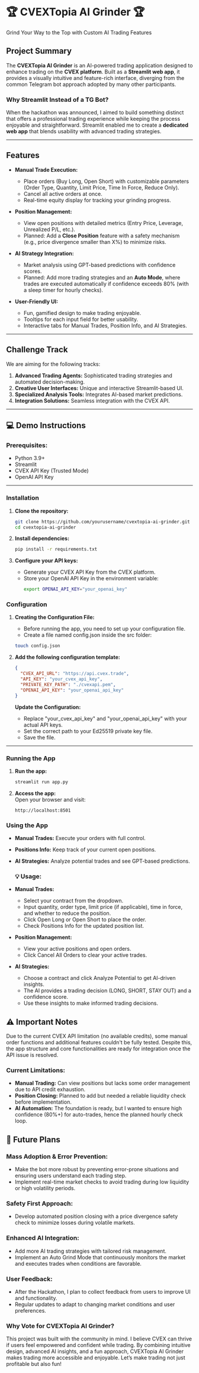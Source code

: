 # 🏆 CVEXTopia AI Grinder 🏆  
Grind Your Way to the Top with Custom AI Trading Features  

## **Project Summary**  
The **CVEXTopia AI Grinder** is an AI-powered trading application designed to enhance trading on the **CVEX platform**. Built as a **Streamlit web app**, it provides a visually intuitive and feature-rich interface, diverging from the common Telegram bot approach adopted by many other participants.  

### **Why Streamlit Instead of a TG Bot?**  
When the hackathon was announced, I aimed to build something distinct that offers a professional trading experience while keeping the process enjoyable and straightforward. Streamlit enabled me to create a **dedicated web app** that blends usability with advanced trading strategies.  

---

## **Features**  
- **Manual Trade Execution:**  
  - Place orders (Buy Long, Open Short) with customizable parameters (Order Type, Quantity, Limit Price, Time In Force, Reduce Only).  
  - Cancel all active orders at once.  
  - Real-time equity display for tracking your grinding progress.  

- **Position Management:**  
  - View open positions with detailed metrics (Entry Price, Leverage, Unrealized P/L, etc.).  
  - Planned: Add a **Close Position** feature with a safety mechanism (e.g., price divergence smaller than X%) to minimize risks.  

- **AI Strategy Integration:**  
  - Market analysis using GPT-based predictions with confidence scores.  
  - Planned: Add more trading strategies and an **Auto Mode**, where trades are executed automatically if confidence exceeds 80% (with a sleep timer for hourly checks).  

- **User-Friendly UI:**  
  - Fun, gamified design to make trading enjoyable.  
  - Tooltips for each input field for better usability.  
  - Interactive tabs for Manual Trades, Position Info, and AI Strategies.  

---

## **Challenge Track**  
We are aiming for the following tracks:  
1. **Advanced Trading Agents:** Sophisticated trading strategies and automated decision-making.  
2. **Creative User Interfaces:** Unique and interactive Streamlit-based UI.  
3. **Specialized Analysis Tools:** Integrates AI-based market predictions.  
4. **Integration Solutions:** Seamless integration with the CVEX API.  

---

## **💻 Demo Instructions**  

### **Prerequisites:**  
- Python 3.9+  
- Streamlit  
- CVEX API Key (Trusted Mode)  
- OpenAI API Key  

---

### Installation  
1. **Clone the repository:**  
   ```bash
   git clone https://github.com/yourusername/cvextopia-ai-grinder.git
   cd cvextopia-ai-grinder
   ```

2. **Install dependencies:**  
   ```bash
   pip install -r requirements.txt
   ```

3. **Configure your API keys:**  
   - Generate your CVEX API Key from the CVEX platform.  
   - Store your OpenAI API Key in the environment variable:  
     ```bash
     export OPENAI_API_KEY="your_openai_key"
     ```

### Configuration  
1. **Creating the Configuration File:**  
    - Before running the app, you need to set up your configuration file.
    - Create a file named config.json inside the src folder:
     ```bash
     touch config.json
     ```

2. **Add the following configuration template:**  
    ```json
    {
      "CVEX_API_URL": "https://api.cvex.trade",
      "API_KEY": "your_cvex_api_key",
      "PRIVATE_KEY_PATH": "./cvexapi.pem",
      "OPENAI_API_KEY": "your_openai_api_key"
    }
     ```
    **Update the Configuration:**

     - Replace "your_cvex_api_key" and "your_openai_api_key" with your actual API keys.
     - Set the correct path to your Ed25519 private key file.
     - Save the file.
---

### Running the App 

1. **Run the app:**  
   ```bash
   streamlit run app.py
   ```

5. **Access the app:**  
   Open your browser and visit:  
   ```
   http://localhost:8501
   ```

### Using the App  
- **Manual Trades:** Execute your orders with full control.  
- **Positions Info:** Keep track of your current open positions.  
- **AI Strategies:** Analyze potential trades and see GPT-based predictions.

  ### 💡 Usage:
- **Manual Trades:**
     - Select your contract from the dropdown.
     - Input quantity, order type, limit price (if applicable), time in force, and whether to reduce the position.
     - Click Open Long or Open Short to place the order.
     - Check Positions Info for the updated position list.

- **Position Management:**
     - View your active positions and open orders.
     - Click Cancel All Orders to clear your active trades.

- **AI Strategies:**
     - Choose a contract and click Analyze Potential to get AI-driven insights.
     - The AI provides a trading decision (LONG, SHORT, STAY OUT) and a confidence score.
     - Use these insights to make informed trading decisions.

## ⚠️ Important Notes  
Due to the current CVEX API limitation (no available credits), some manual order functions and additional features couldn't be fully tested. Despite this, the app structure and core functionalities are ready for integration once the API issue is resolved.

### Current Limitations:  
- **Manual Trading:** Can view positions but lacks some order management due to API credit exhaustion.  
- **Position Closing:** Planned to add but needed a reliable liquidity check before implementation.  
- **AI Automation:** The foundation is ready, but I wanted to ensure high confidence (80%+) for auto-trades, hence the planned hourly check loop.  

## 🌟 Future Plans  
### Mass Adoption & Error Prevention:  
- Make the bot more robust by preventing error-prone situations and ensuring users understand each trading step.  
- Implement real-time market checks to avoid trading during low liquidity or high volatility periods.  

### Safety First Approach:  
- Develop automated position closing with a price divergence safety check to minimize losses during volatile markets.  

### Enhanced AI Integration:  
- Add more AI trading strategies with tailored risk management.  
- Implement an Auto Grind Mode that continuously monitors the market and executes trades when conditions are favorable.  

### User Feedback:  
- After the Hackathon, I plan to collect feedback from users to improve UI and functionality.  
- Regular updates to adapt to changing market conditions and user preferences.  

### Why Vote for CVEXTopia AI Grinder?
This project was built with the community in mind.
I believe CVEX can thrive if users feel empowered and confident while trading.
By combining intuitive design, advanced AI insights, and a fun approach, CVEXTopia AI Grinder makes trading more accessible and enjoyable.
Let’s make trading not just profitable but also fun!
